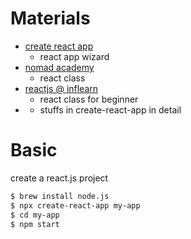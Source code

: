 # Materials

* [create react app](https://github.com/facebook/create-react-app)
  * react app wizard
* [nomad academy](https://academy.nomadcoders.co/courses/category/KR)
  * react class
* [reactjs @ inflearn](https://www.inflearn.com/course/reactjs-web/)
  * react class for beginner
* [](https://github.com/nitishdayal/cra_closer_look)
  * stuffs in create-react-app in detail

# Basic

create a react.js project

```bash
$ brew install node.js
$ npx create-react-app my-app
$ cd my-app
$ npm start
```

